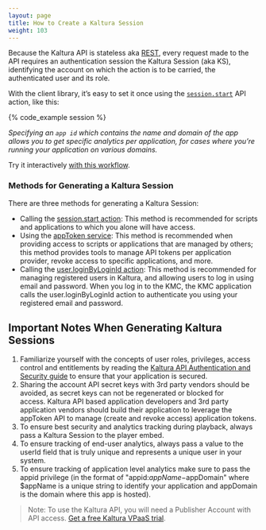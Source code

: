 ```yaml
---
layout: page
title: How to Create a Kaltura Session
weight: 103
---
```




Because the Kaltura API is stateless aka [REST](http://en.wikipedia.org/wiki/Representational_state_transfer), every request made to the API requires an authentication session the Kaltura Session (aka KS), identifying the account on which the action is to be carried, the authenticated user and its role.

With the client library, it’s easy to set it once using the [`session.start`](https://developer.kaltura.com/console/service/session/action/start) API action, like this:

{% code_example session %}
&nbsp;

*Specifying an `app id` which contains the name and domain of the app allows you to get specific analytics per application, for cases where you’re running your application on various domains.*

Try it interactively [with this workflow](https://developer.kaltura.com/workflows/Generate_API_Sessions/Authentication). 

### Methods for Generating a Kaltura Session  

There are three methods for generating a Kaltura Session:

* Calling the [session.start action](https://developer.kaltura.com/api-docs/Generate_API_Sessions/session/session_start): This method is recommended for scripts and applications to which you alone will have access.
* Using the [appToken service](https://developer.kaltura.com/api-docs/VPaaS-API-Getting-Started/application-tokens.html): This method is recommended when providing access to scripts or applications that are managed by others; this method provides tools to manage API tokens per application provider, revoke access to specific applications, and more.
* Calling the [user.loginByLoginId action](https://developer.kaltura.com/api-docs/Generate_API_Sessions/user_loginByLoginId): This method is recommended for managing registered users in Kaltura, and allowing users to log in using email and password. When you log in to the KMC, the KMC application calls the user.loginByLoginId action to authenticate you using your registered email and password. 

## Important Notes When Generating Kaltura Sessions

1.  Familiarize yourself with the concepts of user roles, privileges, access control and entitlements by reading the [Kaltura API Authentication and Security guide](https://developer.kaltura.com/api-docs/VPaaS-API-Getting-Started/Kaltura_API_Authentication_and_Security.html) to ensure that your application is secured. 
2.  Sharing the account API secret keys with 3rd party vendors should be avoided, as secret keys can not be regenerated or blocked for access. Kaltura API based application developers and 3rd party application vendors should build their application to leverage the appToken API to manage (create and revoke access) application tokens.
3.  To ensure best security and analytics tracking during playback, always pass a Kaltura Session to the player embed.
4.  To ensure tracking of end-user analytics, always pass a value to the userId field that is truly unique and represents a unique user in your system. 
5.  To ensure tracking of application level analytics make sure to pass the appid privilege (in the format of "appid:$appName-$appDomain" where $appName is a unique string to identify your application and appDomain is the domain where this app is hosted).

 > Note: To use the Kaltura API, you will need a Publisher Account with API access. [Get a free Kaltura VPaaS trial](https://vpaas.kaltura.com/register.html).
